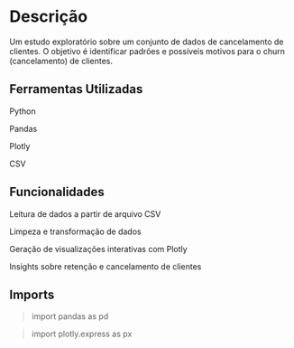 # Descrição
Um estudo exploratório sobre um conjunto de dados de cancelamento de clientes. O objetivo é identificar padrões e possíveis motivos para o churn (cancelamento) de clientes.

## Ferramentas Utilizadas
Python

Pandas

Plotly

CSV

## Funcionalidades
Leitura de dados a partir de arquivo CSV

Limpeza e transformação de dados

Geração de visualizações interativas com Plotly

Insights sobre retenção e cancelamento de clientes

## Imports 
> import pandas as pd

> import plotly.express as px
